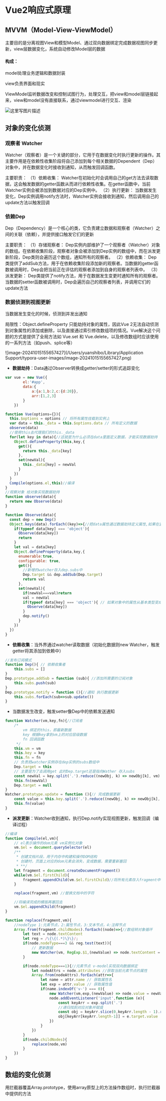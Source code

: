 # Vue2响应式原理

## MVVM（Model-View-ViewModel）

主要目的是分离视图View和模型Model、通过双向数据绑定完成数据视图同步更新，view层数据变化，系统自动修改Model层的数据

#### 构成：

model处理业务逻辑和数据封装

view负责界面和现实

ViewModel监听数据改变和控制试图行为，处理交互，把view和model层链接起来，view和model没有直接联系，通过viewmodel进行交互、渲染

![这里写图片描述](https://img-blog.csdn.net/20171030153807325?watermark/2/text/aHR0cDovL2Jsb2cuY3Nkbi5uZXQvdmljdG9yeXpu/font/5a6L5L2T/fontsize/400/fill/I0JBQkFCMA==/dissolve/70/gravity/SouthEast)

## 对象的变化侦测

### 观察者 Watcher

Watcher（观察者）是一个关键的部分，它用于在数据变化时执行更新的操作。其主要作用是在依赖性收集阶段将自己添加到每个相关数据的Dependent（Dep）对象中，并在数据变化时接收到通知，从而触发回调函数。

主要职责：
（1）依赖收集： Watcher在初始化时会调用自己的get方法去读取数据，这会触发数据的getter函数从而进行依赖性收集。在getter函数中，当前Watcher实例会被添加到数据对应的Dep实例中。
（2）执行更新： 当数据发生变化，Dep实例调用notify方法时，Watcher实例会接收到通知，然后调用自己的update方法以触发回调

### 依赖Dep

Dep（Dependency）是一个核心的类，它负责建立数据和观察者（Watcher）之间的关联（依赖），并提供接口触发它们的更新

主要职责：
（1）存储观察者： Dep实例内部维护了一个观察者（Watcher）对象的数组。在依赖收集阶段，观察者对象会被添加到Dep实例的数组中，而在派发更新阶段，Dep类则会遍历这个数组，通知所有的观察者。
（2）依赖收集： Dep类提供了addSub方法，用于在依赖收集阶段添加新的观察者。当数据的getter函数被调用时，Dep会把当前正在评估的观察者添加到自身的观察者列表中。
（3）派发更新： Dep类提供了notify方法，用于在数据发生变更时通知所有的观察者。当数据的setter函数被调用时，Dep会遍历自己的观察者列表，并调用它们的update方法

### 数据侦测到视图更新

当数据发生变化的时候，侦测到并发出通知

局限性：Object.defineProperty 只能劫持对象的属性，因此Vue 2无法自动侦测到对象属性的添加或删除，以及直接通过索引修改数组项的情况。Vue解决这个问题的方式是提供了全局方法如 Vue.set 和 Vue.delete，以及修改数组时应该使用的一系列方法（如push、splice等）

![image-20241015155657427](/Users/yuanshibo/Library/Application Support/typora-user-images/image-20241015155657427.png)

- **数据劫持**：Data通过Observer转换成getter/setter的形式追踪变化

```javascript
var vue = new Vue({
        el:'#app',
        data:{
            a:{a:1,b:2,c:{d:20}},
            arr:[1,2,3]
        }
    })

function Vue(options={}){
  this.$options = options // 将所有属性挂载到实例上
  var data = this._data = this.$options.data // 所有定义的数据
  observe(data)
  //使用this去代理我们的this._data
  for(let key in data){//这就是为什么必须在data里面定义数据，才能实现数据劫持
    Object.defineProperty(this,key,{
      get(){
        return this._data[key]
      },
      set(newVal){
        this._data[key] = newVal
      }
    })
  }
  Compile(options.el,this)//编译
}
//观察对象 给对象实现数据劫持
function observe(data){
  return new Observe(data)
}

function Observe(data){
  const dep = new Dep()
  Object.keys(data).forEach((key)=>{//把data属性通过数据劫持定义属性,如果在监听对象中在多加属性则无法监听，因为初始化的时候已经完成监听了
    if(typeof data[key] === 'object'){
      Observe(data[key])
      return
    }
    let val = data[key]
    Object.defineProperty(data,key,{
      enumerable:true,
      configurable: true,
      get(){
        //新增的watcher存入dep.subs中
        Dep.target && dep.addSub(Dep.target)
        return val
      },
      set(newVal){
        if(newVal===val)return
        val = newVal
        if(typeof data[key] === 'object'){ // 如果对象中的属性从基本类型变成复杂的情况，需要完成监听
          Observe(data[key])
        }
        dep.notify()
      }
    })
  })
}
```

- **依赖收集**：当外界通过watcher读取数据（初始化数据则new Watcher，触发getter将其添加到依赖中）

```javascript
//发布订阅模式
function Dep(){ // 依赖收集者
    this.subs = []
}
Dep.prototype.addSub = function (sub){ //添加所需要的订阅对象
    this.subs.push(sub)
}
Dep.prototype.notify = function (){//通知 执行数据更新
    this.subs.forEach(sub=>sub.update())
}
```

- 当数据发生改变，触发setter像Dep中的依赖发送通知

```javascript
function Watcher(vm,key,fn){//订阅者
    /*
        vm 绑定的this，即最新数据
        key 根据key拿到vm上的对应层级数据
        fn 回调函数
     */
    this.vm = vm
    this.key = key
    this.fn = fn
    // 负责把watcher实例存在dep实例的subs数组中
    Dep.target = this
    // 主要是为了去调用get 此时Dep.target还是指向Wather 存入subs
    const newVal = key.split('.').reduce((newObj, k) => newObj[k], vm)
    this.fn(newVal)
    Dep.target = null
}
Watcher.prototype.update = function (){// 完成数据更新
    const value = this.key.split('.').reduce((newObj, k) => newObj[k], this.vm)
    this.fn(value)
}
```

- **派发更新**：Watcher收到通知，执行Dep.notify实现视图更新，触发回调（编译过程）

```javascript
//编译
function Compile(el,vm){
    // el表示操作的dom元素 vm实例化对象
    vm.$el = document.querySelector(el)
    /**
     * 创建文档片段，用于内存中构建和操作DOM结构
     * 创建时，页面上对应的dom元素会消失，变成数据，需要重新塞回
     * **/
    let fragment = document.createDocumentFragment()
    while(vm.$el.firstChild){
        fragment.appendChild(vm.$el.firstChild)//将所有元素存入fragment中
    }

    replace(fragment,vm) //替换文档中的字符

    //将编译完成的模版再塞回去
    vm.$el.appendChild(fragment)
}

function replace(fragment,vm){
    //nodeType 1:元素节点，2:属性节点，3:文本节点，4:注释节点
    Array.from(fragment.childNodes).forEach((node)=>{//数组转对象循环
        let text = node.textContent
        let reg = /\{\{(.*)\}\}/;
        if(node.nodeType===3 && reg.test(text)){
            // 更新数据
            new Watcher(vm, RegExp.$1,(newValue) => node.textContent = text.replace(reg,newValue))
        }

        if(node.nodeType===1){//元素节点 v-model实现双向数据绑定
            let nodeAttrs = node.attributes //获取当前元素节点的属性
            Array.from(nodeAttrs).forEach(attr=>{
                let name = attr.name // 获取属性名
                let exp = attr.value // 获取属性值
                if(name.indexOf('v-') === 0){
                    new Watcher(vm,exp,(newValue) => node.value = newValue)
                    node.addEventListener('input',function (e){
                        const keyArr = exp.split('.')
                        //递归找到对应对象并赋值
                        const obj = keyArr.slice(0,keyArr.length - 1).reduce((newObj,k) => newObj[k],vm)
                        obj[keyArr[keyArr.length-1]] = e.target.value
                    })
                }
            })
        }
        if(node.childNodes){
            replace(node,vm)
        }
    })
}
```

## 数组的变化侦测

用拦截器覆盖Array.prototype，使用array原型上的方法操作数组时，执行拦截器中提供的方法